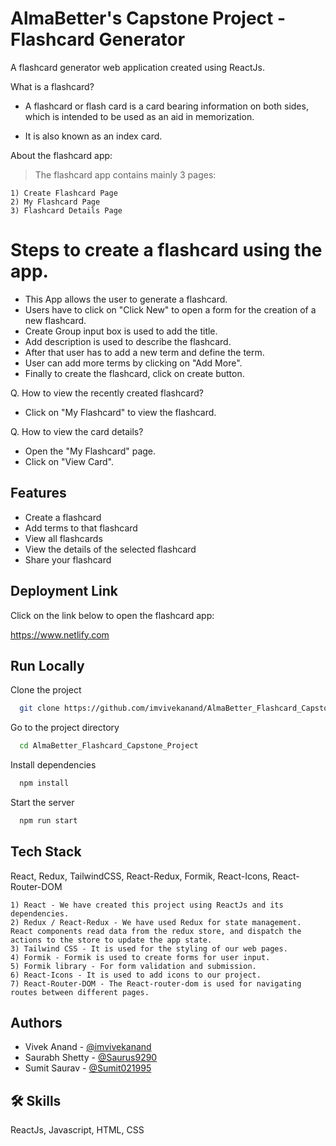 # AlmaBetter's Capstone Project - Flashcard Generator

A flashcard generator web application created using ReactJs.

What is a flashcard?

- A flashcard or flash card is a card bearing information on both sides, which is intended to be used as an aid in memorization.

- It is also known as an index card.


About the flashcard app:

> The flashcard app contains mainly 3 pages:

    1) Create Flashcard Page
    2) My Flashcard Page
    3) Flashcard Details Page


# Steps to create a flashcard using the app.

* This App allows the user to generate a flashcard.
* Users have to click on "Click New" to open a form for the creation of a new flashcard.
* Create Group input box is used to add the title.
* Add description is used to describe the flashcard.
* After that user has to add a new term and define the term.
* User can add more terms by clicking on "Add More".
* Finally to create the flashcard, click on create button.


Q. How to view the recently created flashcard?

* Click on "My Flashcard" to view the flashcard.


Q. How to view the card details?

* Open the "My Flashcard" page.
* Click on "View Card".



## Features

- Create a flashcard
- Add terms to that flashcard
- View all flashcards
- View the details of the selected flashcard
- Share your flashcard



## Deployment Link

Click on the link below to open the flashcard app:

https://www.netlify.com




## Run Locally

Clone the project

```bash
  git clone https://github.com/imvivekanand/AlmaBetter_Flashcard_Capstone_Project.git
```

Go to the project directory

```bash
  cd AlmaBetter_Flashcard_Capstone_Project
```

Install dependencies

```bash
  npm install
```

Start the server

```bash
  npm run start
```


## Tech Stack

React, Redux, TailwindCSS, React-Redux, Formik, React-Icons, React-Router-DOM

    1) React - We have created this project using ReactJs and its dependencies.
    2) Redux / React-Redux - We have used Redux for state management. React components read data from the redux store, and dispatch the actions to the store to update the app state.
    3) Tailwind CSS - It is used for the styling of our web pages.
    4) Formik - Formik is used to create forms for user input.
    5) Formik library - For form validation and submission.
    6) React-Icons - It is used to add icons to our project.
    7) React-Router-DOM - The React-router-dom is used for navigating routes between different pages.




## Authors

- Vivek Anand - [@imvivekanand](https://github.com/imvivekanand)
- Saurabh Shetty - [@Saurus9290](https://github.com/Saurus9290)
- Sumit Saurav - [@Sumit021995](https://github.com/Sumit021995)



## 🛠 Skills
ReactJs, Javascript, HTML, CSS

